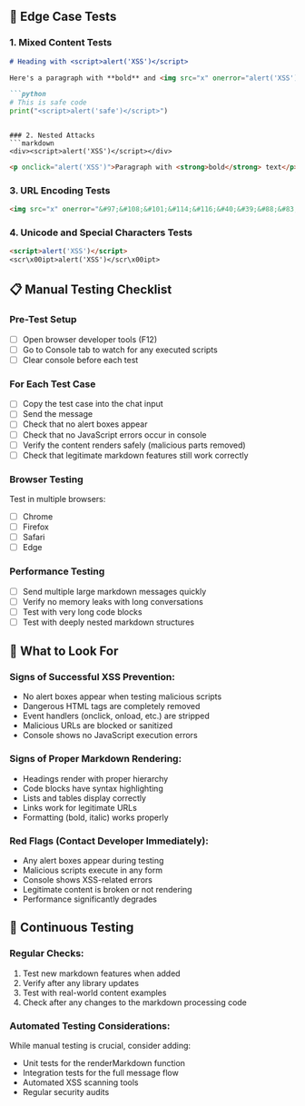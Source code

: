 
## 🧪 Edge Case Tests

### 1. Mixed Content Tests
```markdown
# Heading with <script>alert('XSS')</script>

Here's a paragraph with **bold** and <img src="x" onerror="alert('XSS')"> text.

```python
# This is safe code
print("<script>alert('safe')</script>")
```
```

### 2. Nested Attacks
```markdown
<div><script>alert('XSS')</script></div>
```

```markdown
<p onclick="alert('XSS')">Paragraph with <strong>bold</strong> text</p>
```

### 3. URL Encoding Tests
```markdown
<img src="x" onerror="&#97;&#108;&#101;&#114;&#116;&#40;&#39;&#88;&#83;&#83;&#39;&#41;">
```

### 4. Unicode and Special Characters Tests
```markdown
<script>alert('XSS')</script>
<scr\x00ipt>alert('XSS')</scr\x00ipt>
```

## 📋 Manual Testing Checklist

### Pre-Test Setup
- [ ] Open browser developer tools (F12)
- [ ] Go to Console tab to watch for any executed scripts
- [ ] Clear console before each test

### For Each Test Case
- [ ] Copy the test case into the chat input
- [ ] Send the message
- [ ] Check that no alert boxes appear
- [ ] Check that no JavaScript errors occur in console
- [ ] Verify the content renders safely (malicious parts removed)
- [ ] Check that legitimate markdown features still work correctly

### Browser Testing
Test in multiple browsers:
- [ ] Chrome
- [ ] Firefox
- [ ] Safari
- [ ] Edge

### Performance Testing
- [ ] Send multiple large markdown messages quickly
- [ ] Verify no memory leaks with long conversations
- [ ] Test with very long code blocks
- [ ] Test with deeply nested markdown structures

## 🚨 What to Look For

### Signs of Successful XSS Prevention:
- No alert boxes appear when testing malicious scripts
- Dangerous HTML tags are completely removed
- Event handlers (onclick, onload, etc.) are stripped
- Malicious URLs are blocked or sanitized
- Console shows no JavaScript execution errors

### Signs of Proper Markdown Rendering:
- Headings render with proper hierarchy
- Code blocks have syntax highlighting
- Lists and tables display correctly
- Links work for legitimate URLs
- Formatting (bold, italic) works properly

### Red Flags (Contact Developer Immediately):
- Any alert boxes appear during testing
- Malicious scripts execute in any form
- Console shows XSS-related errors
- Legitimate content is broken or not rendering
- Performance significantly degrades

## 🔄 Continuous Testing

### Regular Checks:
1. Test new markdown features when added
2. Verify after any library updates
3. Test with real-world content examples
4. Check after any changes to the markdown processing code

### Automated Testing Considerations:
While manual testing is crucial, consider adding:
- Unit tests for the renderMarkdown function
- Integration tests for the full message flow
- Automated XSS scanning tools
- Regular security audits